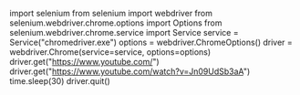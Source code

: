 import selenium
from selenium import webdriver
from selenium.webdriver.chrome.options import Options
from selenium.webdriver.chrome.service import Service
service = Service("chromedriver.exe")
options = webdriver.ChromeOptions()
driver = webdriver.Chrome(service=service, options=options)
driver.get("https://www.youtube.com/")
driver.get("https://www.youtube.com/watch?v=Jn09UdSb3aA")
time.sleep(30)
driver.quit()
